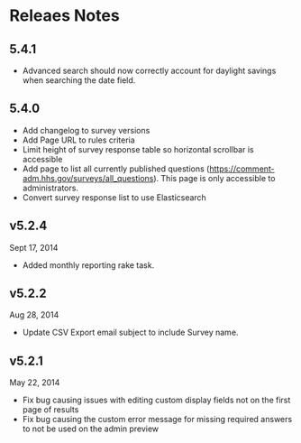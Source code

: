 # Releaes Notes

## 5.4.1
* Advanced search should now correctly account for daylight savings when searching the date field.

## 5.4.0

* Add changelog to survey versions
* Add Page URL to rules criteria
* Limit height of survey response table so horizontal scrollbar is accessible
* Add page to list all currently published questions (https://comment-adm.hhs.gov/surveys/all_questions).
  This page is only accessible to administrators.
* Convert survey response list to use Elasticsearch

## v5.2.4
Sept 17, 2014

* Added monthly reporting rake task.

## v5.2.2
Aug 28, 2014

* Update CSV Export email subject to include Survey name.

## v5.2.1
May 22, 2014

* Fix bug causing issues with editing custom display fields not on the first
page of results
* Fix bug causing the custom error message for missing required answers to not
be used on the admin preview
